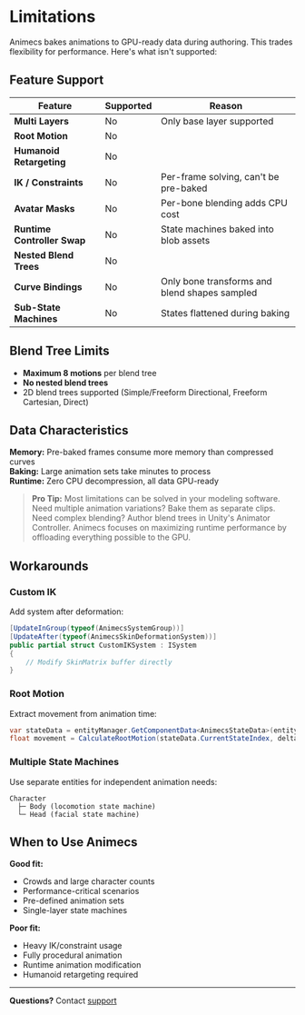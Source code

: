 # Limitations

Animecs bakes animations to GPU-ready data during authoring. This trades flexibility for performance. Here's what isn't supported:

## Feature Support

| Feature | Supported | Reason |
|---------|-----------|--------|
| **Multi Layers** | No | Only base layer supported |
| **Root Motion** | No | |
| **Humanoid Retargeting** | No | |
| **IK / Constraints** | No | Per-frame solving, can't be pre-baked |
| **Avatar Masks** | No | Per-bone blending adds CPU cost |
| **Runtime Controller Swap** | No | State machines baked into blob assets |
| **Nested Blend Trees** | No | |
| **Curve Bindings** | No | Only bone transforms and blend shapes sampled |
| **Sub-State Machines** | No | States flattened during baking |

## Blend Tree Limits

- **Maximum 8 motions** per blend tree
- **No nested blend trees**
- 2D blend trees supported (Simple/Freeform Directional, Freeform Cartesian, Direct)

## Data Characteristics

**Memory:** Pre-baked frames consume more memory than compressed curves  
**Baking:** Large animation sets take minutes to process  
**Runtime:** Zero CPU decompression, all data GPU-ready

> **Pro Tip:** Most limitations can be solved in your modeling software. Need multiple animation variations? Bake them as separate clips. Need complex blending? Author blend trees in Unity's Animator Controller. Animecs focuses on maximizing runtime performance by offloading everything possible to the GPU.

## Workarounds

### Custom IK

Add system after deformation:

```csharp
[UpdateInGroup(typeof(AnimecsSystemGroup))]
[UpdateAfter(typeof(AnimecsSkinDeformationSystem))]
public partial struct CustomIKSystem : ISystem
{
    // Modify SkinMatrix buffer directly
}
```

### Root Motion

Extract movement from animation time:

```csharp
var stateData = entityManager.GetComponentData<AnimecsStateData>(entity);
float movement = CalculateRootMotion(stateData.CurrentStateIndex, deltaTime);
```

### Multiple State Machines

Use separate entities for independent animation needs:

```
Character
  ├─ Body (locomotion state machine)
  └─ Head (facial state machine)
```

## When to Use Animecs

**Good fit:**
- Crowds and large character counts
- Performance-critical scenarios
- Pre-defined animation sets
- Single-layer state machines

**Poor fit:**
- Heavy IK/constraint usage
- Fully procedural animation
- Runtime animation modification
- Humanoid retargeting required

---

**Questions?** Contact [support](mailto:sridogames@gmail.com)
